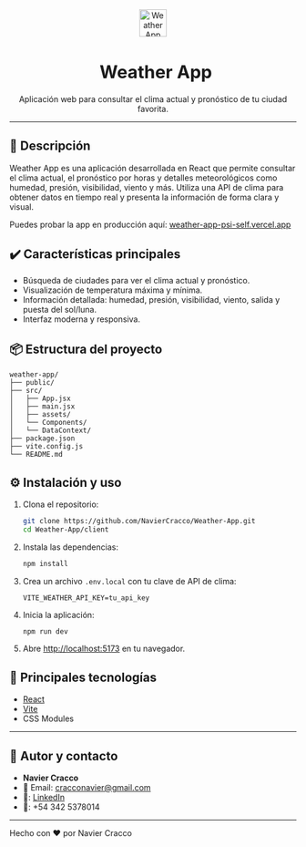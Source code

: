 <div align="center">
  <img src="./src/assets/favicon.ico" width="48" alt="Weather App Icon" style="vertical-align:middle;" />
  <h1 style="font-size:2.2em; vertical-align:middle; font-weight:bold; margin-left: 10px;">Weather App</h1>
</div>

<p align="center">
  Aplicación web para consultar el clima actual y pronóstico de tu ciudad favorita.
</p>

---

## 🚀 Descripción

Weather App es una aplicación desarrollada en React que permite consultar el clima actual, el pronóstico por horas y detalles meteorológicos como humedad, presión, visibilidad, viento y más. Utiliza una API de clima para obtener datos en tiempo real y presenta la información de forma clara y visual.

Puedes probar la app en producción aquí: [weather-app-psi-self.vercel.app](https://weather-app-psi-self.vercel.app)

## ✔️ Características principales

- Búsqueda de ciudades para ver el clima actual y pronóstico.
- Visualización de temperatura máxima y mínima.
- Información detallada: humedad, presión, visibilidad, viento, salida y puesta del sol/luna.
- Interfaz moderna y responsiva.

## 📦 Estructura del proyecto

```
weather-app/
├── public/
├── src/
│   ├── App.jsx
│   ├── main.jsx
│   ├── assets/
│   └── Components/
│   └── DataContext/
├── package.json
├── vite.config.js
└── README.md
```

## ⚙️ Instalación y uso

1. Clona el repositorio:

   ```bash
   git clone https://github.com/NavierCracco/Weather-App.git
   cd Weather-App/client
   ```

2. Instala las dependencias:

   ```bash
   npm install
   ```

3. Crea un archivo `.env.local` con tu clave de API de clima:

   ```env
   VITE_WEATHER_API_KEY=tu_api_key
   ```

4. Inicia la aplicación:

   ```bash
   npm run dev
   ```

5. Abre [http://localhost:5173](http://localhost:5173) en tu navegador.

## 📝 Principales tecnologías

- [React](https://react.dev/)
- [Vite](https://vitejs.dev/)
- CSS Modules

---

## 👤 Autor y contacto

- **Navier Cracco**
- 📧 Email: <cracconavier@gmail.com>
- 💼: [LinkedIn](https://www.linkedin.com/in/navier-cracco-7112b1252/)
- 📱: +54 342 5378014

---

Hecho con ❤️ por Navier Cracco
